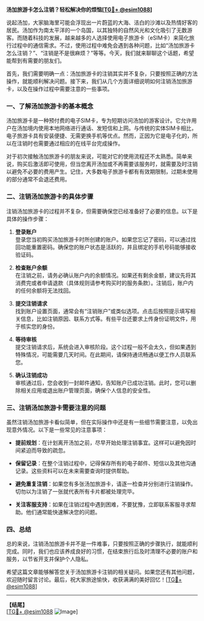 **汤加旅游卡怎么注销？轻松解决你的烦恼[[TG💪+ @esim1088](https://t.me/s/esim1088)]**

说起汤加，大家脑海里可能会浮现出一片蔚蓝的大海、洁白的沙滩以及热情好客的居民。汤加作为南太平洋的一个岛国，以其独特的自然风光和文化吸引了无数游客。而随着科技的发展，越来越多的人选择使用电子旅游卡（eSIM卡）来简化旅行过程中的通信需求。不过，使用过程中难免会遇到各种问题，比如“汤加旅游卡怎么注销？”、“注销是不是很麻烦？”等等。今天，我们就来聊聊这个话题，希望能帮到有需要的朋友们。

首先，我们需要明确一点：汤加旅游卡的注销其实并不复杂，只要按照正确的方法操作，就能顺利解决问题。接下来，我们从几个方面详细说明如何注销汤加旅游卡，以及在操作过程中需要注意的一些事项。

### 一、了解汤加旅游卡的基本概念

汤加旅游卡是一种预付费的电子SIM卡，专为短期访问汤加的游客设计。它允许用户在汤加境内使用本地网络进行通话、发短信和上网。与传统的实体SIM卡相比，电子旅游卡具有安装便捷、无需更换手机等优点。然而，正因为它是电子化的，所以在注销时也需要通过相应的在线平台完成操作。

对于初次接触汤加旅游卡的朋友来说，可能对它的使用流程还不太熟悉。简单来说，购买后激活即可使用，但当您离开汤加或不再需要该服务时，就需要及时注销以避免不必要的费用产生。记住，大多数电子旅游卡都有有效期限制，过期未使用的部分通常不会退还费用。

### 二、注销汤加旅游卡的具体步骤

注销汤加旅游卡的过程并不复杂，但需要确保您已经准备好了必要的信息。以下是具体的操作步骤：

1. **登录账户**  
   登录您当初购买汤加旅游卡时所创建的账户。如果您忘记了密码，可以通过找回功能重置密码。确保您的账户状态是活跃的，并且绑定的手机号码能够接收验证码。

2. **检查账户余额**  
   在注销之前，请务必确认账户内的余额情况。如果还有剩余金额，建议先将其消费完或者申请退款（具体规则请参考购买时的服务条款）。注销后，账户内的任何余额将无法找回。

3. **提交注销请求**  
   找到账户设置页面，通常会有“注销账户”或类似选项。点击后按照提示填写相关信息，比如注销原因、联系方式等。有些平台还要求上传身份证明文件，用于核实您的身份。

4. **等待审核**  
   提交注销请求后，系统会进入审核阶段。这个过程一般不会太久，但如果遇到特殊情况，可能需要几天时间。在此期间，请保持通讯畅通以便工作人员联系您。

5. **确认注销成功**  
   审核通过后，您会收到一封邮件通知，告知账户已成功注销。此时，您可以删除相关应用或退出账户管理页面，确保个人信息的安全性。

### 三、注销汤加旅游卡需要注意的问题

虽然注销汤加旅游卡看似简单，但在实际操作中还是有一些细节需要注意，以免出现意外情况。以下是一些常见的注意事项：

- **提前规划**：在计划离开汤加之前，尽早开始处理注销事宜。这样可以避免因时间紧迫而导致的疏忽。
  
- **保留记录**：在整个注销过程中，记得保存所有的电子邮件、短信以及其他沟通记录。这些资料可以在未来需要查询时提供帮助。

- **避免重复注销**：如果您有多张汤加旅游卡，请逐一检查并分别进行注销操作。切勿以为注销了一张就代表所有卡片都被处理完毕。

- **关注客服支持**：如果在注销过程中遇到困难，不要犹豫，立即联系客服寻求帮助。他们通常能快速解决您的问题。

### 四、总结

总的来说，注销汤加旅游卡并不是一件难事，只要按照正确的步骤执行，就能顺利完成。同时，我们也应该养成良好的习惯，在结束旅行后及时清理不必要的账户和服务，以节省开支并保护个人隐私。

希望这篇文章能够解答您关于汤加旅游卡注销的相关疑问。如果您还有其他问题，欢迎随时留言讨论。最后，祝大家旅途愉快，收获满满的美好回忆！[[TG💪+ @esim1088](https://t.me/s/esim1088)]

---

**【结尾】**  
[[TG💪+ @esim1088](https://t.me/s/esim1088) ![Image](https://i.postimg.cc/4NQfJmqS/Snipaste-2025-05-13-00-14-12.png)]